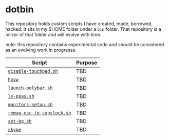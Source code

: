 # dotbin

This repository holds custom scripts I have created, made, borrowed, hacked. It
sits in my $HOME folder under a `bin` folder. That repository is a mirror of
that folder and will evolve with time.

note: this repository contains experimental code and should be considered as an
evolving work in progresss.

Script | Purpose
-------|------------
[`disable-touchpad.sh`](disable-touchpad.sh) | TBD
[`hxvw`](hxvw) | TBD
[`launch-polybar.sh`](launch-polybar.sh) | TBD
[`ls-ppas.sh`](ls-ppas.sh) | TBD
[`monitors-setup.sh`](monitors-setup.sh) | TBD
[`remap-esc-to-capslock.sh`](remap-esc-to-capslock.sh) | TBD
[`set-bg.sh`](set-bg.sh) | TBD
[`skype`](skype) | TBD
